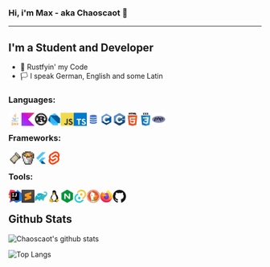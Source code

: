 ### Hi, i'm Max - aka Chaoscaot 👋

---

## I'm a Student and Developer

- 🌱 Rustfyin' my Code
- 🏳 I speak German, English and some Latin

### Languages:

 <img align="left" alt="Java" width="26px" src="https://raw.githubusercontent.com/github/explore/main/topics/java/java.png" /> 
 <img align="left" alt="Kotlin" width="26px" src="https://raw.githubusercontent.com/github/explore/main/topics/kotlin/kotlin.png" /> 
 <img align="left" alt="Rust" width="26px" src="https://raw.githubusercontent.com/github/explore/main/topics/rust/rust.png" /> 
 <img align="left" alt="Dart" width="26px" src="https://raw.githubusercontent.com/github/explore/main/topics/dart/dart.png" /> 
 <img align="left" alt="javascript" width="26px" src="https://raw.githubusercontent.com/github/explore/main/topics/javascript/javascript.png" /> 
 <img align="left" alt="typescript" width="26px" src="https://raw.githubusercontent.com/github/explore/main/topics/typescript/typescript.png" /> 
 <img align="left" alt="SQL" width="26px" src="https://raw.githubusercontent.com/github/explore/main/topics/sql/sql.png" />
 <img align="left" alt="C" width="26px" src="https://raw.githubusercontent.com/github/explore/main/topics/c/c.png" />
 <img align="left" alt="CPP" width="26px" src="https://raw.githubusercontent.com/github/explore/main/topics/cpp/cpp.png" />
 <img align="left" alt="HTML" width="26px" src="https://raw.githubusercontent.com/github/explore/main/topics/html/html.png" />
 <img align="left" alt="CSS" width="26px" src="https://raw.githubusercontent.com/github/explore/main/topics/css/css.png" />
 <img align="left" alt="PHP" width="26px" src="https://raw.githubusercontent.com/github/explore/main/topics/php/php.png" />


<br/>


### Frameworks: 

 <img align="left" alt="Fabric" width="26px" src="https://raw.githubusercontent.com/github/explore/main/topics/fabricmc/fabricmc.png" /> 
 <img align="left" alt="Bukkit" width="26px" src="https://raw.githubusercontent.com/github/explore/main/topics/bukkit/bukkit.png" /> 
 <img align="left" alt="Flutter" width="26px" src="https://raw.githubusercontent.com/github/explore/main/topics/flutter/flutter.png" /> 
 <img align="left" alt="Svelte" width="26px" src="https://raw.githubusercontent.com/github/explore/main/topics/svelte/svelte.png" /> 


<br/>


### Tools:

<img align="left" alt="Intellij Idea" width="26px" src="https://raw.githubusercontent.com/github/explore/main/topics/intellij-idea/intellij-idea.png" /> 
<img align="left" alt="Sublime-Text" width="26px" src="https://raw.githubusercontent.com/github/explore/main/topics/sublime-text/sublime-text.png" /> 
<img align="left" alt="Gradle" width="26px" src="https://raw.githubusercontent.com/github/explore/main/topics/gradle/gradle.png" /> 
<img align="left" alt="Linux" width="26px" src="https://raw.githubusercontent.com/github/explore/main/topics/linux/linux.png" /> 
<img align="left" alt="Nginx" width="26px" src="https://raw.githubusercontent.com/github/explore/main/topics/nginx/nginx.png" />
<img align="left" alt="Tauri" width="26px" src="https://raw.githubusercontent.com/github/explore/main/topics/tauri/tauri.png" />
<img align="left" alt="Duckduckgo" width="26px" src="https://raw.githubusercontent.com/github/explore/main/topics/duckduckgo/duckduckgo.png" />
<img align="left" alt="Firefox" width="26px" src="https://raw.githubusercontent.com/github/explore/main/topics/firefox/firefox.png" />
<img align="left" alt="Github" width="26px" src="https://raw.githubusercontent.com/github/explore/main/topics/github/github.png" />


<br/>


## Github Stats

![Chaoscaot's github stats](https://github-readme-stats.vercel.app/api?username=Chaoscaot&count_private=true&theme=dark&show_icons=true)

![Top Langs](https://github-readme-stats.vercel.app/api/top-langs/?username=Chaoscaot&count_private=true&theme=dark&show_icons=true)
